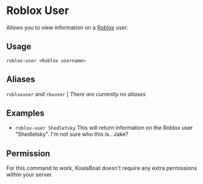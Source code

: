 # Roblox User
Allows you to view information on a [Roblox](htps://roblox.com) user.

## Usage
`roblox-user <Roblox username>`

## Aliases
`robloxuser` and `rbxuser` | *There are currently no aliases*

## Examples
- `roblox-user Shedletsky` This will return information on the Roblox user "Shedletsky". I'm not sure who this is.. Jake?

## Permission
For this command to work, KoalaBoat doesn't require any extra permissions within your server.